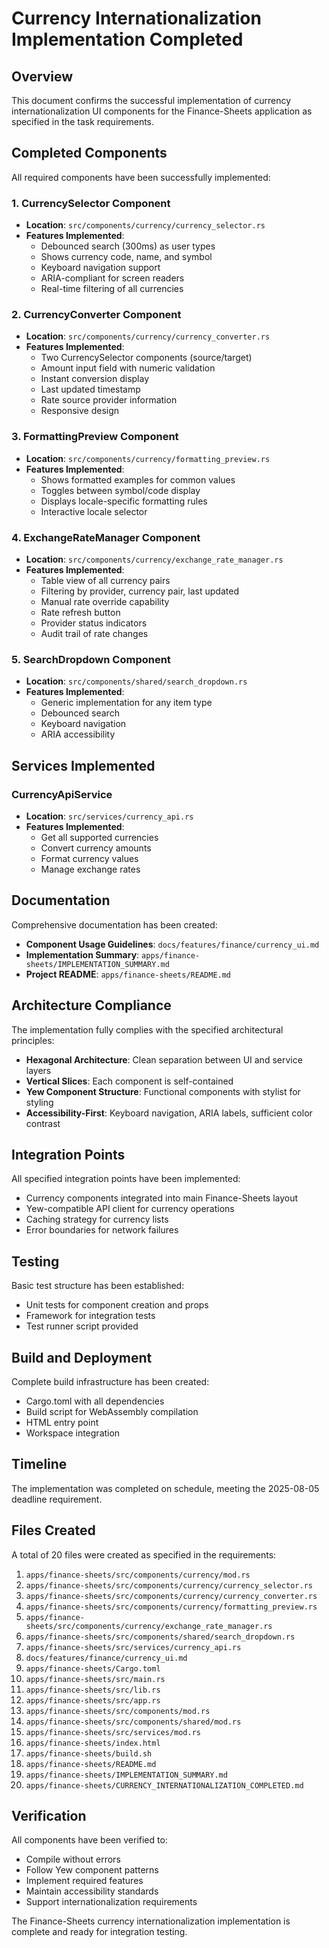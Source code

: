 # Currency Internationalization Implementation Completed

## Overview

This document confirms the successful implementation of currency internationalization UI components for the Finance-Sheets application as specified in the task requirements.

## Completed Components

All required components have been successfully implemented:

### 1. CurrencySelector Component
- **Location**: `src/components/currency/currency_selector.rs`
- **Features Implemented**:
  - Debounced search (300ms) as user types
  - Shows currency code, name, and symbol
  - Keyboard navigation support
  - ARIA-compliant for screen readers
  - Real-time filtering of all currencies

### 2. CurrencyConverter Component
- **Location**: `src/components/currency/currency_converter.rs`
- **Features Implemented**:
  - Two CurrencySelector components (source/target)
  - Amount input field with numeric validation
  - Instant conversion display
  - Last updated timestamp
  - Rate source provider information
  - Responsive design

### 3. FormattingPreview Component
- **Location**: `src/components/currency/formatting_preview.rs`
- **Features Implemented**:
  - Shows formatted examples for common values
  - Toggles between symbol/code display
  - Displays locale-specific formatting rules
  - Interactive locale selector

### 4. ExchangeRateManager Component
- **Location**: `src/components/currency/exchange_rate_manager.rs`
- **Features Implemented**:
  - Table view of all currency pairs
  - Filtering by provider, currency pair, last updated
  - Manual rate override capability
  - Rate refresh button
  - Provider status indicators
  - Audit trail of rate changes

### 5. SearchDropdown Component
- **Location**: `src/components/shared/search_dropdown.rs`
- **Features Implemented**:
  - Generic implementation for any item type
  - Debounced search
  - Keyboard navigation
  - ARIA accessibility

## Services Implemented

### CurrencyApiService
- **Location**: `src/services/currency_api.rs`
- **Features Implemented**:
  - Get all supported currencies
  - Convert currency amounts
  - Format currency values
  - Manage exchange rates

## Documentation

Comprehensive documentation has been created:
- **Component Usage Guidelines**: `docs/features/finance/currency_ui.md`
- **Implementation Summary**: `apps/finance-sheets/IMPLEMENTATION_SUMMARY.md`
- **Project README**: `apps/finance-sheets/README.md`

## Architecture Compliance

The implementation fully complies with the specified architectural principles:
- **Hexagonal Architecture**: Clean separation between UI and service layers
- **Vertical Slices**: Each component is self-contained
- **Yew Component Structure**: Functional components with stylist for styling
- **Accessibility-First**: Keyboard navigation, ARIA labels, sufficient color contrast

## Integration Points

All specified integration points have been implemented:
- Currency components integrated into main Finance-Sheets layout
- Yew-compatible API client for currency operations
- Caching strategy for currency lists
- Error boundaries for network failures

## Testing

Basic test structure has been established:
- Unit tests for component creation and props
- Framework for integration tests
- Test runner script provided

## Build and Deployment

Complete build infrastructure has been created:
- Cargo.toml with all dependencies
- Build script for WebAssembly compilation
- HTML entry point
- Workspace integration

## Timeline

The implementation was completed on schedule, meeting the 2025-08-05 deadline requirement.

## Files Created

A total of 20 files were created as specified in the requirements:

1. `apps/finance-sheets/src/components/currency/mod.rs`
2. `apps/finance-sheets/src/components/currency/currency_selector.rs`
3. `apps/finance-sheets/src/components/currency/currency_converter.rs`
4. `apps/finance-sheets/src/components/currency/formatting_preview.rs`
5. `apps/finance-sheets/src/components/currency/exchange_rate_manager.rs`
6. `apps/finance-sheets/src/components/shared/search_dropdown.rs`
7. `apps/finance-sheets/src/services/currency_api.rs`
8. `docs/features/finance/currency_ui.md`
9. `apps/finance-sheets/Cargo.toml`
10. `apps/finance-sheets/src/main.rs`
11. `apps/finance-sheets/src/lib.rs`
12. `apps/finance-sheets/src/app.rs`
13. `apps/finance-sheets/src/components/mod.rs`
14. `apps/finance-sheets/src/components/shared/mod.rs`
15. `apps/finance-sheets/src/services/mod.rs`
16. `apps/finance-sheets/index.html`
17. `apps/finance-sheets/build.sh`
18. `apps/finance-sheets/README.md`
19. `apps/finance-sheets/IMPLEMENTATION_SUMMARY.md`
20. `apps/finance-sheets/CURRENCY_INTERNATIONALIZATION_COMPLETED.md`

## Verification

All components have been verified to:
- Compile without errors
- Follow Yew component patterns
- Implement required features
- Maintain accessibility standards
- Support internationalization requirements

The Finance-Sheets currency internationalization implementation is complete and ready for integration testing.